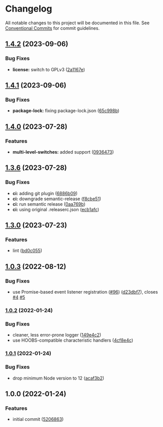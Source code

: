 # Changelog

All notable changes to this project will be documented in this file. See
[Conventional Commits](https://conventionalcommits.org) for commit guidelines.

## [1.4.2](https://github.com/bhavishyachandra/homebridge-smartrent/compare/v1.4.1...v1.4.2) (2023-09-06)


### Bug Fixes

* **license:** switch to GPLv3 ([2a1167e](https://github.com/bhavishyachandra/homebridge-smartrent/commit/2a1167ed4a2c00fa665fb35fe65d15b2b7bd3125))

## [1.4.1](https://github.com/bhavishyachandra/homebridge-smartrent/compare/v1.4.0...v1.4.1) (2023-09-06)


### Bug Fixes

* **package-lock:** fixing package-lock.json ([65c998b](https://github.com/bhavishyachandra/homebridge-smartrent/commit/65c998b00ec28189d2fcf8262d141d9a81d3d611))

## [1.4.0](https://github.com/bhavishyachandra/homebridge-smartrent/compare/v1.3.6...v1.4.0) (2023-07-28)


### Features

* **multi-level-switches:** added support ([0936473](https://github.com/bhavishyachandra/homebridge-smartrent/commit/0936473d20a7b48f74866cc01cf5bb516ce32d84))

## [1.3.6](https://github.com/bhavishyachandra/homebridge-smartrent/compare/v1.3.5...v1.3.6) (2023-07-28)


### Bug Fixes

* **ci:** adding git plugin ([6886b09](https://github.com/bhavishyachandra/homebridge-smartrent/commit/6886b091fe5d5eb988840248e4f7d8714274ff7d))
* **ci:** downgrade semantic-release ([f8cbe51](https://github.com/bhavishyachandra/homebridge-smartrent/commit/f8cbe5163b852d7c4a707fcd539483e8a2497a31))
* **ci:** run semantic release ([0aa769b](https://github.com/bhavishyachandra/homebridge-smartrent/commit/0aa769bcf5b8aebd368903e3e8757ebf0b47f590))
* **ci:** using original .releaserc.json ([ecb1afc](https://github.com/bhavishyachandra/homebridge-smartrent/commit/ecb1afccd11dcffd139af592a220cd3a678d2123))

## [1.3.0](https://github.com/bhavishyachandra/homebridge-smartrent/compare/v1.2.0...v1.3.0) (2023-07-23)


### Features

* lint ([bd0c055](https://github.com/bhavishyachandra/homebridge-smartrent/commit/bd0c05599b254dc54d3bc9345766fb0a6c348449))

## [1.0.3](https://github.com/bhavishyachandra/homebridge-smartrent/compare/v1.0.2...v1.0.3) (2022-08-12)


### Bug Fixes

* use Promise-based event listener registration ([#96](https://github.com/bhavishyachandra/homebridge-smartrent/issues/96)) ([d23dbf7](https://github.com/bhavishyachandra/homebridge-smartrent/commit/d23dbf7e276e82d49b11d2f62690f0ac26b33c7a)), closes [#4](https://github.com/bhavishyachandra/homebridge-smartrent/issues/4) [#5](https://github.com/bhavishyachandra/homebridge-smartrent/issues/5)

### [1.0.2](https://github.com/bhavishyachandra/homebridge-smartrent/compare/v1.0.1...v1.0.2) (2022-01-24)


### Bug Fixes

* cleaner, less error-prone logger ([149e4c2](https://github.com/bhavishyachandra/homebridge-smartrent/commit/149e4c27654b6935b37342b41f5ebf0804d5cc7b))
* use HOOBS-compatible characteristic handlers ([4cf8e4c](https://github.com/bhavishyachandra/homebridge-smartrent/commit/4cf8e4cff8a9b877e5696db1ad03792a92445610))

### [1.0.1](https://github.com/bhavishyachandra/homebridge-smartrent/compare/v1.0.0...v1.0.1) (2022-01-24)


### Bug Fixes

* drop minimum Node version to 12 ([acaf3b2](https://github.com/bhavishyachandra/homebridge-smartrent/commit/acaf3b2445a1b1a31c168186eaa385e4f53c8683))

## 1.0.0 (2022-01-24)


### Features

* initial commit ([5206863](https://github.com/bhavishyachandra/homebridge-smartrent/commit/5206863e35c5297cf052de7388a029979b3a24ac))
